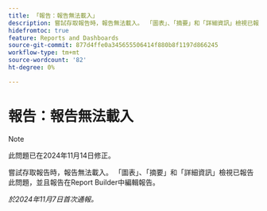 ```yaml
---
title: 「報告：報告無法載入」
description: 嘗試存取報告時，報告無法載入。 「圖表」、「摘要」和「詳細資訊」檢視已報告此問題，並且報告在Report Builder中編輯報告。
hidefromtoc: true
feature: Reports and Dashboards
source-git-commit: 877d4ffe0a345655506414f880b8f1197d866245
workflow-type: tm+mt
source-wordcount: '82'
ht-degree: 0%

---
```


# 報告：報告無法載入

>[!NOTE]
>
>此問題已在2024年11月14日修正。

嘗試存取報告時，報告無法載入。 「圖表」、「摘要」和「詳細資訊」檢視已報告此問題，並且報告在Report Builder中編輯報告。

_於2024年11月7日首次通報。_
